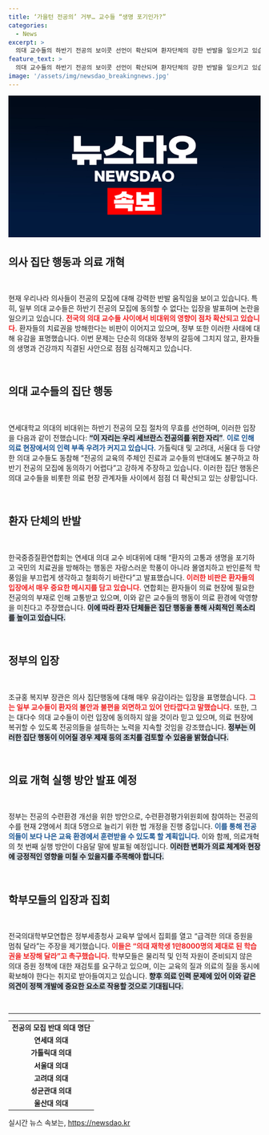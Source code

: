 ```yaml
---
title: ‘가을턴 전공의’ 거부… 교수들 “생명 포기인가?”
categories:
  - News
excerpt: >
  의대 교수들의 하반기 전공의 보이콧 선언이 확산되며 환자단체의 강한 반발을 일으키고 있습니다. 정부는 유감을 표명하며 제재 가능성까지 시사, 의료계가 긴장 상태에 놓였습니다. 이 여파로 국민의 치료권이 위협받고 있는 상황입니다. 클릭해 더 알아보세요!
feature_text: >
  의대 교수들의 하반기 전공의 보이콧 선언이 확산되며 환자단체의 강한 반발을 일으키고 있습니다. 정부는 유감을 표명하며 제재 가능성까지 시사, 의료계가 긴장 상태에 놓였습니다. 이 여파로 국민의 치료권이 위협받고 있는 상황입니다. 클릭해 더 알아보세요!
image: '/assets/img/newsdao_breakingnews.jpg'
---
```


<p><img src="/assets/img/newsdao_breakingnews.jpg" alt="pcversion 속보" /></p>

<h2 data-ke-size="size26">의사 집단 행동과 의료 개혁</h2>

<p data-ke-size="size16">&nbsp;</p>

<p>현재 우리나라 의사들이 전공의 모집에 대해 강력한 반발 움직임을 보이고 있습니다. 특히, 일부 의대 교수들은 하반기 전공의 모집에 동의할 수 없다는 입장을 발표하며 논란을 일으키고 있습니다. <b><span style="color: #ee2323;">전국의 의대 교수들 사이에서 비대위의 영향이 점차 확산되고 있습니다.</span></b> 환자들의 치료권을 방해한다는 비판이 이어지고 있으며, 정부 또한 이러한 사태에 대해 유감을 표명했습니다. 이번 문제는 단순히 의대와 정부의 갈등에 그치지 않고, 환자들의 생명과 건강까지 직결된 사안으로 점점 심각해지고 있습니다. </p>

<p data-ke-size="size16">&nbsp;</p>

<h2 data-ke-size="size26">의대 교수들의 집단 행동</h2>

<p data-ke-size="size16">&nbsp;</p>

<p>연세대학교 의대의 비대위는 하반기 전공의 모집 절차의 무효를 선언하며, 이러한 입장을 다음과 같이 전했습니다: <b><span style="background-color: #21538527;">“이 자리는 우리 세브란스 전공의를 위한 자리”</span></b>. <b><span style="color: #1a5490;">이로 인해 의료 현장에서의 인력 부족 우려가 커지고 있습니다.</span></b> 가톨릭대 및 고려대, 서울대 등 다양한 의대 교수들도 동참해 “전공의 교육의 주체인 진료과 교수들의 반대에도 불구하고 하반기 전공의 모집에 동의하기 어렵다”고 강하게 주장하고 있습니다. 이러한 집단 행동은 의대 교수들을 비롯한 의료 현장 관계자들 사이에서 점점 더 확산되고 있는 상황입니다.</p>

<p data-ke-size="size16">&nbsp;</p>

<h2 data-ke-size="size26">환자 단체의 반발</h2>

<p data-ke-size="size16">&nbsp;</p>

<p>한국중증질환연합회는 연세대 의대 교수 비대위에 대해 “환자의 고통과 생명을 포기하고 국민의 치료권을 방해하는 행동은 자랑스러운 학풍이 아니라 몰염치하고 반인륜적 학풍임을 부끄럽게 생각하고 철회하기 바란다”고 발표했습니다. <b><span style="color: #ee2323;">이러한 비판은 환자들의 입장에서 매우 중요한 메시지를 담고 있습니다.</span></b> 연합회는 환자들이 의료 현장에 필요한 전공의의 부재로 인해 고통받고 있으며, 이와 같은 교수들의 행동이 의료 환경에 악영향을 미친다고 주장했습니다. <b><span style="background-color: #21538527;">이에 따라 환자 단체들은 집단 행동을 통해 사회적인 목소리를 높이고 있습니다.</span></b></p>

<p data-ke-size="size16">&nbsp;</p>

<h2 data-ke-size="size26">정부의 입장</h2>

<p data-ke-size="size16">&nbsp;</p>

<p>조규홍 복지부 장관은 의사 집단행동에 대해 매우 유감이라는 입장을 표명했습니다. <b><span style="color: #ee2323;">그는 일부 교수들이 환자의 불안과 불편을 외면하고 있어 안타깝다고 말했습니다.</span></b> 또한, 그는 대다수 의대 교수들이 이런 입장에 동의하지 않을 것이라 믿고 있으며, 의료 현장에 복귀할 수 있도록 전공의들을 설득하는 노력을 지속할 것임을 강조했습니다. <b><span style="background-color: #21538527;">정부는 이러한 집단 행동이 이어질 경우 제재 등의 조치를 검토할 수 있음을 밝혔습니다.</span></b></p>

<p data-ke-size="size16">&nbsp;</p>

<h2 data-ke-size="size26">의료 개혁 실행 방안 발표 예정</h2>

<p data-ke-size="size16">&nbsp;</p>

<p>정부는 전공의 수련환경 개선을 위한 방안으로, 수련환경평가위원회에 참여하는 전공의 수를 현재 2명에서 최대 5명으로 늘리기 위한 법 개정을 진행 중입니다. <b><span style="color: #1a5490;">이를 통해 전공의들이 보다 나은 교육 환경에서 훈련받을 수 있도록 할 계획입니다.</span></b> 이와 함께, 의료개혁의 첫 번째 실행 방안이 다음달 말에 발표될 예정입니다. <b><span style="background-color: #21538527;">이러한 변화가 의료 체계와 현장에 긍정적인 영향을 미칠 수 있을지를 주목해야 합니다.</span></b></p>

<p data-ke-size="size16">&nbsp;</p>

<h2 data-ke-size="size26">학부모들의 입장과 집회</h2>

<p data-ke-size="size16">&nbsp;</p>

<p>전국의대학부모연합은 정부세종청사 교육부 앞에서 집회를 열고 “급격한 의대 증원을 멈춰 달라”는 주장을 제기했습니다. <b><span style="color: #ee2323;">이들은 “의대 재학생 1만8000명의 제대로 된 학습권을 보장해 달라”고 촉구했습니다.</span></b> 학부모들은 물리적 및 인적 자원이 준비되지 않은 의대 증원 정책에 대한 재검토를 요구하고 있으며, 이는 교육의 질과 의료의 질을 동시에 확보해야 한다는 취지로 받아들여지고 있습니다. <b><span style="background-color: #21538527;">향후 의료 인력 문제에 있어 이와 같은 의견이 정책 개발에 중요한 요소로 작용할 것으로 기대됩니다.</span></b></p>

<p data-ke-size="size16">&nbsp;</p>

<hr>

<table style="width: 100%; border-collapse: collapse;">
<tr>
<td style="text-align: center; height: 17px;"><b>전공의 모집 반대 의대 명단</b></td>
</tr>
<tr>
<td style="text-align: center; height: 17px;"><b>연세대 의대</b></td>
</tr>
<tr>
<td style="text-align: center; height: 17px;"><b>가톨릭대 의대</b></td>
</tr>
<tr>
<td style="text-align: center; height: 17px;"><b>서울대 의대</b></td>
</tr>
<tr>
<td style="text-align: center; height: 17px;"><b>고려대 의대</b></td>
</tr>
<tr>
<td style="text-align: center; height: 17px;"><b>성균관대 의대</b></td>
</tr>
<tr>
<td style="text-align: center; height: 17px;"><b>울산대 의대</b></td>
</tr>
</table>
실시간 뉴스 속보는, <a href="https://newsdao.kr" rel="dofollow">https://newsdao.kr</a>


